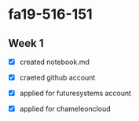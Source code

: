 # fa19-516-151

## Week 1

- [x] created notebook.md
- [x] craeted github account
- [x] applied for futuresystems account
- [x] applied for chameleoncloud

